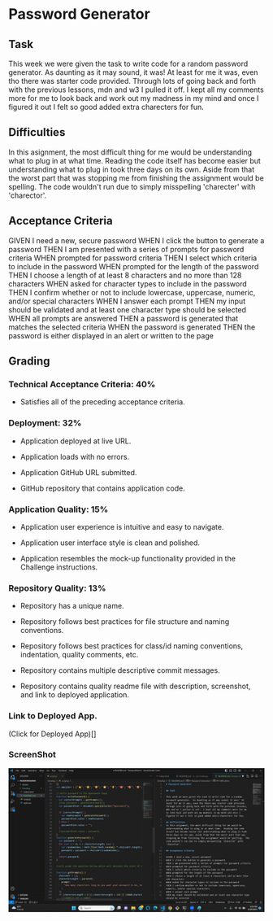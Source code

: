 # Password Generator

## Task

This week we were given the task to write code for a random password generator. As daunting as it may sound, it was! At least for me it was, even tho there was starter code provided. Through lots of going back and forth with the previous lessons, mdn and w3 I pulled it off. I kept all my comments more for me to look back and work out my madness in my mind and once I figured it out I felt so good added extra charecters for fun.

## Difficulties

In this asignment, the most difficult thing for me would be understanding what to plug in at what time. Reading the code itself has become easier but understanding what to plug in took three days on its own. Aside from that the worst part that was stopping me from finishing the assignment would be spelling. The code wouldn't run due to simply misspelling 'charecter' with 'charector'.

## Acceptance Criteria

GIVEN I need a new, secure password
WHEN I click the button to generate a password
THEN I am presented with a series of prompts for password criteria
WHEN prompted for password criteria
THEN I select which criteria to include in the password
WHEN prompted for the length of the password
THEN I choose a length of at least 8 characters and no more than 128 characters
WHEN asked for character types to include in the password
THEN I confirm whether or not to include lowercase, uppercase, numeric, and/or special characters
WHEN I answer each prompt
THEN my input should be validated and at least one character type should be selected
WHEN all prompts are answered
THEN a password is generated that matches the selected criteria
WHEN the password is generated
THEN the password is either displayed in an alert or written to the page

## Grading

### Technical Acceptance Criteria: 40%

- Satisfies all of the preceding acceptance criteria.

### Deployment: 32%

- Application deployed at live URL.

- Application loads with no errors.

- Application GitHub URL submitted.

- GitHub repository that contains application code.

### Application Quality: 15%

- Application user experience is intuitive and easy to navigate.

- Application user interface style is clean and polished.

- Application resembles the mock-up functionality provided in the Challenge instructions.

### Repository Quality: 13%

- Repository has a unique name.

- Repository follows best practices for file structure and naming conventions.

- Repository follows best practices for class/id naming conventions, indentation, quality comments, etc.

- Repository contains multiple descriptive commit messages.

- Repository contains quality readme file with description, screenshot, and link to deployed application.

### Link to Deployed App.

(Click for Deployed App)[]

### ScreenShot

![screenshot](./Develop/Assets/Genni.jpg)
